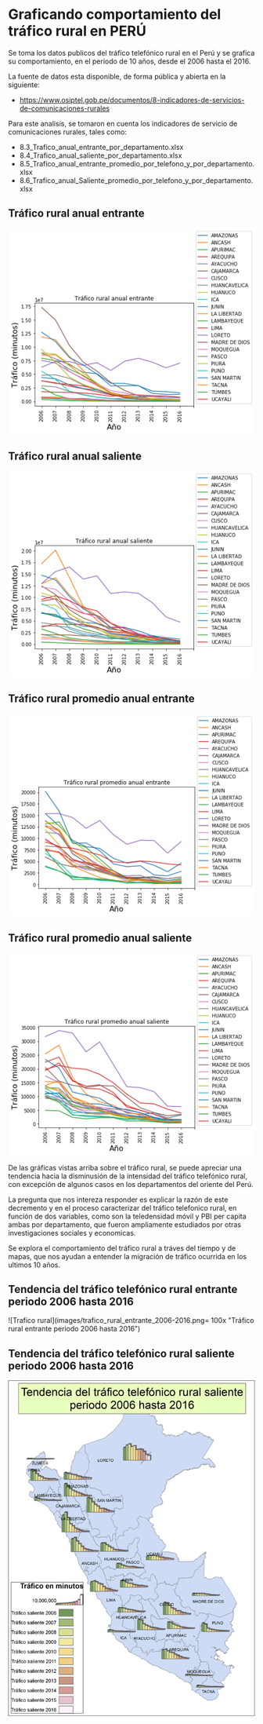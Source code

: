 # Graficando comportamiento del tráfico rural en PERÚ

Se toma los datos publicos del tráfico telefónico rural en el Perú y se grafica su comportamiento, en el periodo de 10 años, desde el 2006 hasta el 2016.

La fuente de datos esta disponible, de forma pública y abierta en la siguiente:
* https://www.osiptel.gob.pe/documentos/8-indicadores-de-servicios-de-comunicaciones-rurales

Para este analisis, se tomaron en cuenta los indicadores de servicio de comunicaciones rurales, tales como:

* 8.3_Trafico_anual_entrante_por_departamento.xlsx
* 8.4_Trafico_anual_saliente_por_departamento.xlsx
* 8.5_Trafico_anual_entrante_promedio_por_telefono_y_por_departamento.xlsx
* 8.6_Trafico_anual_Saliente_promedio_por_telefono_y_por_departamento.xlsx

## Tráfico rural anual entrante
![Trafico rural](images/itraffic.png "Tráfico rural anual entrante")

## Tráfico rural anual saliente
![Trafico rural](images/otraffic.png "Tráfico rural anual saliente")

## Tráfico rural promedio anual entrante
![Trafico rural](images/itraffic_prom.png "Tráfico rural promedio anual entrante")

## Tráfico rural promedio anual saliente
![Trafico rural](images/otraffic_prom.png "Tráfico rural promedio anual saliente")

De las gráficas vistas arriba sobre el tráfico rural, se puede apreciar una tendencia hacia la disminusión de la intensidad del tráfico telefónico rural, con excepción de algunos casos en los departamentos del oriente del Perú.

La pregunta que nos intereza responder es explicar la razón de este decremento y en el proceso caracterizar del tráfico telefonico rural, en función de dos variables, como son la teledensidad móvil y PBI per capita ambas por departamento, que fueron ampliamente estudiados por otras investigaciones sociales y economicas.

Se explora el comportamiento del tráfico rural a tráves del tiempo y de mapas, que nos ayudan a entender la migración de tráfico ocurrida en los ultimos 10 años.

## Tendencia del tráfico telefónico rural entrante periodo 2006 hasta 2016
![Trafico rural](images/trafico_rural_entrante_2006-2016.png= 100x "Tráfico rural entrante periodo 2006 hasta 2016")

## Tendencia del tráfico telefónico rural saliente periodo 2006 hasta 2016
![Trafico rural](images/trafico_rural_saliente_2006-2016.png "Tráfico rural saliente periodo 2006 hasta 2016")